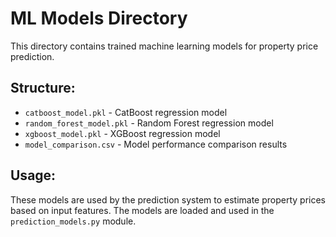 # ML Models Directory

This directory contains trained machine learning models for property price prediction.

## Structure:
- `catboost_model.pkl` - CatBoost regression model
- `random_forest_model.pkl` - Random Forest regression model  
- `xgboost_model.pkl` - XGBoost regression model
- `model_comparison.csv` - Model performance comparison results

## Usage:
These models are used by the prediction system to estimate property prices based on input features. The models are loaded and used in the `prediction_models.py` module.

